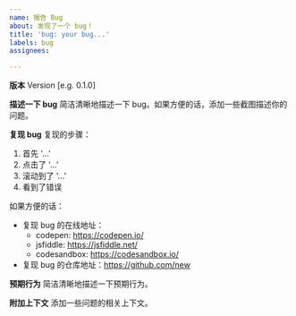 ```yaml
---
name: 报告 Bug
about: 发现了一个 bug！
title: 'bug: your bug...'
labels: bug
assignees:

---
```


**版本**
Version [e.g. 0.1.0]

**描述一下 bug**
简洁清晰地描述一下 bug。如果方便的话，添加一些截图描述你的问题。

**复现 bug**
复现的步骤：

1. 首先 '...'
2. 点击了 '...'
3. 滚动到了 '...'
4. 看到了错误

如果方便的话：

* 复现 bug 的在线地址：
  * codepen: https://codepen.io/
  * jsfiddle: https://jsfiddle.net/
  * codesandbox: https://codesandbox.io/
* 复现 bug 的仓库地址：https://github.com/new

**预期行为**
简洁清晰地描述一下预期行为。

**附加上下文**
添加一些问题的相关上下文。
